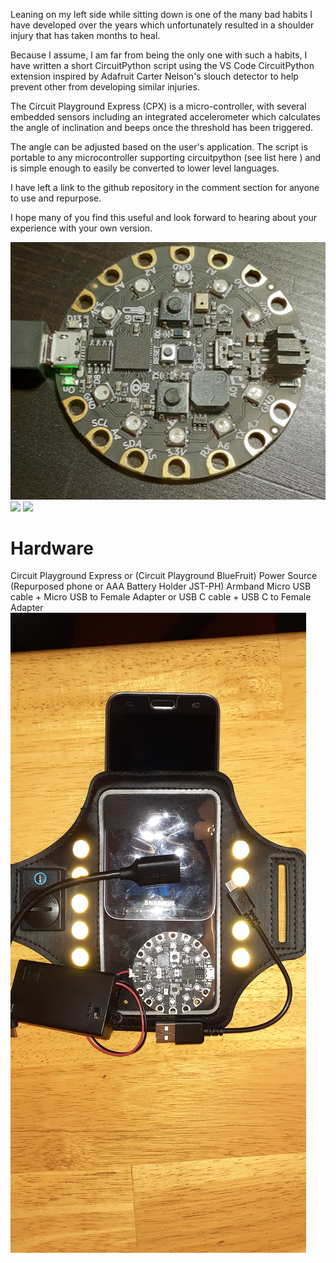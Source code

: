 Leaning on my left side while sitting down is one of the many bad habits I have developed over the years which unfortunately resulted in a shoulder injury that has taken months to heal. 

Because I assume, I am far from being the only one with such a habits, I have written a short CircuitPython script using the VS Code CircuitPython extension inspired by Adafruit Carter Nelson's slouch detector to help prevent other from developing similar injuries.

The Circuit Playground Express (CPX) is a micro-controller, with several embedded sensors including an integrated accelerometer which calculates the angle of inclination and beeps once the threshold has been triggered. 

The angle can be adjusted based on the user's application. The script is portable to any microcontroller supporting circuitpython (see list here ) and is simple enough to easily be converted to lower level languages.

I have left a link to the github repository in the comment section for anyone to use and repurpose.

I hope many of you find this useful and look forward to hearing about your experience with your own version.

![](images/Picture1.png)
![](images/Picture2.png)
![](images/Picture3.png)

# Hardware
Circuit Playground Express or (Circuit Playground BlueFruit)
Power Source (Repurposed phone or AAA Battery Holder JST-PH)
Armband
Micro USB cable + Micro USB  to Female Adapter
or USB C cable + USB C to Female Adapter
![](images/20211226_161012.jpg)



